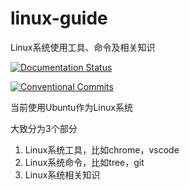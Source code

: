 # linux-guide
Linux系统使用工具、命令及相关知识

[![Documentation Status](https://readthedocs.org/projects/zj-linux-guide/badge/?version=latest)](https://zj-linux-guide.readthedocs.io/zh_CN/latest/?badge=latest)

[![Conventional Commits](https://img.shields.io/badge/Conventional%20Commits-1.0.0-yellow.svg)](https://conventionalcommits.org)

当前使用Ubuntu作为Linux系统

大致分为3个部分

1. Linux系统工具，比如chrome，vscode
2. Linux系统命令，比如tree，git
3. Linux系统相关知识
